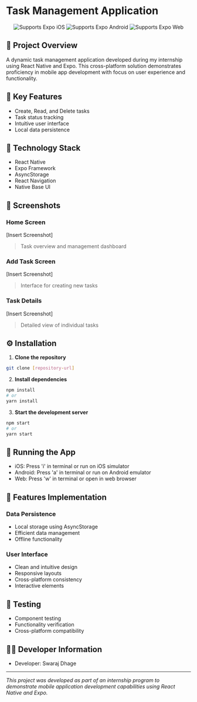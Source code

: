 # Task Management Application

<p align="center">
  <img alt="Supports Expo iOS" src="https://img.shields.io/badge/iOS-4630EB.svg?style=flat-square&logo=APPLE&labelColor=999999&logoColor=fff" />
  <img alt="Supports Expo Android" src="https://img.shields.io/badge/Android-4630EB.svg?style=flat-square&logo=ANDROID&labelColor=A4C639&logoColor=fff" />
  <img alt="Supports Expo Web" src="https://img.shields.io/badge/web-4630EB.svg?style=flat-square&logo=GOOGLE-CHROME&labelColor=4285F4&logoColor=fff" />
</p>

## 📱 Project Overview
A dynamic task management application developed during my internship using React Native and Expo. This cross-platform solution demonstrates proficiency in mobile app development with focus on user experience and functionality.

## 🎯 Key Features
- Create, Read, and Delete tasks
- Task status tracking
- Intuitive user interface
- Local data persistence

## 🔧 Technology Stack
- React Native
- Expo Framework
- AsyncStorage
- React Navigation
- Native Base UI

## 📸 Screenshots

### Home Screen
[Insert Screenshot]
> Task overview and management dashboard

### Add Task Screen
[Insert Screenshot]
> Interface for creating new tasks

### Task Details
[Insert Screenshot]
> Detailed view of individual tasks

## ⚙️ Installation

1. **Clone the repository**
```bash
git clone [repository-url]
```

2. **Install dependencies**
```bash
npm install
# or
yarn install
```

3. **Start the development server**
```bash
npm start
# or
yarn start
```

## 📱 Running the App

- iOS: Press 'i' in terminal or run on iOS simulator
- Android: Press 'a' in terminal or run on Android emulator
- Web: Press 'w' in terminal or open in web browser

## 🎨 Features Implementation

### Data Persistence
- Local storage using AsyncStorage
- Efficient data management
- Offline functionality

### User Interface
- Clean and intuitive design
- Responsive layouts
- Cross-platform consistency
- Interactive elements

## 🧪 Testing
- Component testing
- Functionality verification
- Cross-platform compatibility


## 👨‍💻 Developer Information
- Developer: Swaraj Dhage



---
*This project was developed as part of an internship program to demonstrate mobile application development capabilities using React Native and Expo.*
